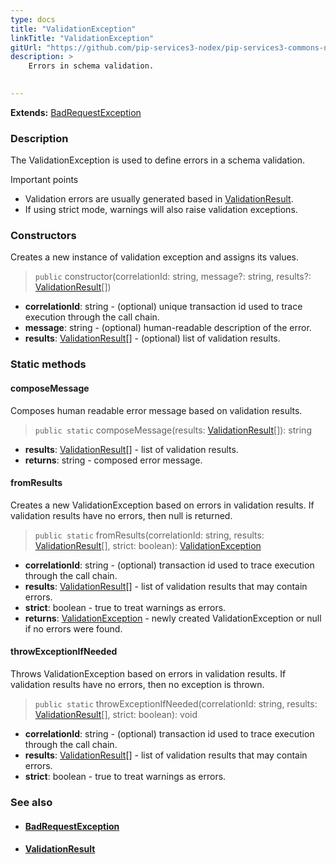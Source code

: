 ```yaml
---
type: docs
title: "ValidationException"
linkTitle: "ValidationException"
gitUrl: "https://github.com/pip-services3-nodex/pip-services3-commons-nodex"
description: >
    Errors in schema validation.

    
---
```


**Extends:** [BadRequestException](../../errors/bad_request_exception)

### Description

The ValidationException is used to define errors in a schema validation.

Important points

- Validation errors are usually generated based in [ValidationResult](../validation_result).
- If using strict mode, warnings will also raise validation exceptions.

### Constructors
Creates a new instance of validation exception and assigns its values.  

> `public` constructor(correlationId: string, message?: string, results?: [ValidationResult](../validation_result)[])

- **correlationId**: string - (optional) unique transaction id used to trace execution through the call chain.
- **message**: string - (optional) human-readable description of the error.
- **results**: [ValidationResult](../validation_result)[] - (optional) list of validation results.


### Static methods

#### composeMessage
Composes human readable error message based on validation results.  

> `public static` composeMessage(results: [ValidationResult](../validation_result)[]): string

- **results**: [ValidationResult](../validation_result)[] - list of validation results.
- **returns**: string - composed error message.


#### fromResults
Creates a new ValidationException based on errors in validation results.
If validation results have no errors, then null is returned.

> `public static` fromResults(correlationId: string, results: [ValidationResult](../validation_result)[], strict: boolean): [ValidationException]()

- **correlationId**: string - (optional) transaction id used to trace execution through the call chain.
- **results**: [ValidationResult](../validation_result)[] -  list of validation results that may contain errors.
- **strict**: boolean - true to treat warnings as errors.
- **returns**: [ValidationException]() - newly created ValidationException or null if no errors were found.

#### throwExceptionIfNeeded
Throws ValidationException based on errors in validation results.
If validation results have no errors, then no exception is thrown.

> `public static` throwExceptionIfNeeded(correlationId: string, results: [ValidationResult](../validation_result)[], strict: boolean): void

- **correlationId**: string - (optional) transaction id used to trace execution through the call chain.
- **results**: [ValidationResult](../validation_result)[] - list of validation results that may contain errors.
- **strict**: boolean - true to treat warnings as errors.



### See also
- #### [BadRequestException](../../errors/bad_request_exception)
- #### [ValidationResult](../validation_result)
